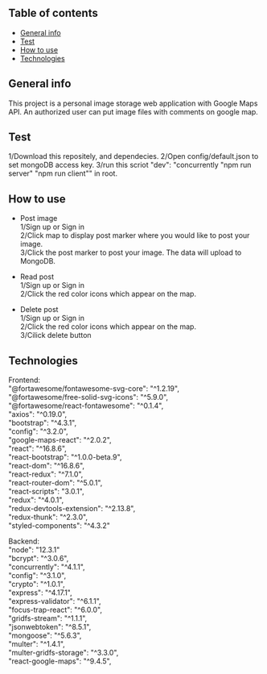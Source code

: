 ## Table of contents
* [General info](#general-info)
* [Test](#test)
* [How  to  use](#how-to-use)
* [Technologies](#technologies)

## General info
This project is a personal image storage web application with Google Maps API. An authorized user can put image files with comments on google map.


## Test
1/Download this repositely, and dependecies.
2/Open config/default.json to set mongoDB access key.
3/run this scriot "dev": "concurrently \"npm run server\" \"npm run client\"" in root.


## How to use
- Post image<br>
1/Sign up or Sign in<br>
2/Click map to display post marker where you would like to post your image.<br>
3/Click the post marker to post your image. The data will upload to MongoDB.<br>

- Read post<br>
1/Sign up or Sign in<br>
2/Click the red color icons which appear on the map.<br>

- Delete post<br>
1/Sign up or Sign in<br>
2/Click the red color icons which appear on the map.<br>
3/Cilick delete button<br>




## Technologies
Frontend:<br>
"@fortawesome/fontawesome-svg-core": "^1.2.19",<br>
"@fortawesome/free-solid-svg-icons": "^5.9.0",<br>
"@fortawesome/react-fontawesome": "^0.1.4",<br>
"axios": "^0.19.0",<br>
"bootstrap": "^4.3.1",<br>
"config": "^3.2.0",<br>
"google-maps-react": "^2.0.2",<br>
"react": "^16.8.6",<br>
"react-bootstrap": "^1.0.0-beta.9",<br>
"react-dom": "^16.8.6",<br>
"react-redux": "^7.1.0",<br>
"react-router-dom": "^5.0.1",<br>
"react-scripts": "3.0.1",<br>
"redux": "^4.0.1",<br>
"redux-devtools-extension": "^2.13.8",<br>
"redux-thunk": "^2.3.0",<br>
"styled-components": "^4.3.2"<br>


Backend:<br>
"node": "12.3.1"<br>
"bcrypt": "^3.0.6",<br>
"concurrently": "^4.1.1",<br>
"config": "^3.1.0",<br>
"crypto": "^1.0.1",<br>
"express": "^4.17.1",<br>
"express-validator": "^6.1.1",<br>
"focus-trap-react": "^6.0.0",<br>
"gridfs-stream": "^1.1.1",<br>
"jsonwebtoken": "^8.5.1",<br>
"mongoose": "^5.6.3",<br>
"multer": "^1.4.1",<br>
"multer-gridfs-storage": "^3.3.0",<br>
"react-google-maps": "^9.4.5",<br>
